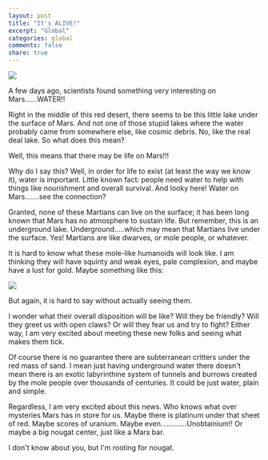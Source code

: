 ```yaml
---
layout: post
title: "It's ALIVE!"
excerpt: "Global"
categories: global
comments: false
share: true
---
```




![](https://i.kinja-img.com/gawker-media/image/upload/s--wRZk1cB0--/c_scale,f_auto,fl_progressive,q_80,w_800/ksu8l1q6ctxaimmnaeif.jpg)





A few days ago, scientists found something very interesting on Mars......WATER!!


Right in the middle of this red desert, there seems to be this little lake under the surface of Mars. And not one of those stupid lakes where the water probably came from somewhere else, like cosmic debris. No, like the real deal lake. So what does this mean?


Well, this means that there may be life on Mars!!! 


Why do I say this? Well, in order for life to exist (at least the way we know it), water is important. Little known fact: people need water to help with things like nourishment and overall survival. And looky here! Water on Mars.......see the connection?



Granted, none of these Martians can live on the surface; it has been long known that Mars has no atmosphere to sustain life. But remember, this is an underground lake. Underground.....which may mean that Martians live under the surface. Yes! Martians are like dwarves, or mole people, or whatever. 


It is hard to know what these mole-like humanoids will look like. I am thinking they will have squinty and weak eyes, pale complexion, and maybe have a lust for gold. Maybe something like this:




![](https://i.ytimg.com/vi/2g3TlyMIbgw/maxresdefault.jpg)



But again, it is hard to say without actually seeing them.


I wonder what their overall disposition will be like? Will they be friendly? Will they greet us with open claws? Or will they fear us and try to fight? Either way, I am very excited about meeting these new folks and seeing what makes them tick.


Of course there is no guarantee there are subterranean critters under the red mass of sand. I mean just having underground water there doesn't mean there is an exotic labyrinthine system of tunnels and burrows created by the mole people over thousands of centuries. It could be just water, plain and simple.


Regardless, I am very excited about this news. Who knows what over mysteries Mars has in store for us. Maybe there is platinum under that sheet of red. Maybe scores of uranium. Maybe even.............Unobtainium!! Or maybe a big nougat center, just like a Mars bar. 


I don't know about you, but I'm rooting for nougat.






